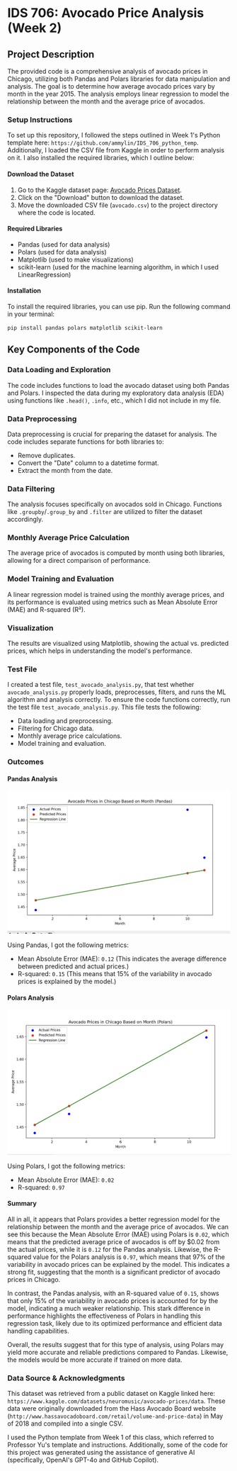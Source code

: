# IDS 706: Avocado Price Analysis (Week 2)

## Project Description
The provided code is a comprehensive analysis of avocado prices in Chicago, utilizing both Pandas and Polars libraries for data manipulation and analysis. The goal is to determine how average avocado prices vary by month in the year 2015. The analysis employs linear regression to model the relationship between the month and the average price of avocados.

### Setup Instructions 
To set up this repository, I followed the steps outlined in Week 1's Python template here: `https://github.com/ammylin/IDS_706_python_temp`. Additionally, I loaded the CSV file from Kaggle in order to perform analysis on it. I also installed the required libraries, which I outline below: 

#### Download the Dataset
1. Go to the Kaggle dataset page: [Avocado Prices Dataset](https://www.kaggle.com/datasets/neuromusic/avocado-prices/data).
2. Click on the "Download" button to download the dataset.
3. Move the downloaded CSV file (`avocado.csv`) to the project directory where the code is located.

#### Required Libraries
- Pandas (used for data analysis)
- Polars (used for data analysis)
- Matplotlib (used to make visualizations)
- scikit-learn (used for the machine learning algorithm, in which I used LinearRegression)

#### Installation
To install the required libraries, you can use pip. Run the following command in your terminal:

```
pip install pandas polars matplotlib scikit-learn
```

## Key Components of the Code
### Data Loading and Exploration
The code includes functions to load the avocado dataset using both Pandas and Polars. I inspected the data during my exploratory data analysis (EDA) using functions like `.head()`, `.info`, etc., which I did not include in my file. 

### Data Preprocessing
Data preprocessing is crucial for preparing the dataset for analysis. The code includes separate functions for both libraries to:
- Remove duplicates.
- Convert the "Date" column to a datetime format.
- Extract the month from the date.

### Data Filtering
The analysis focuses specifically on avocados sold in Chicago. Functions like `.groupby`/`.group_by` and `.filter` are utilized to filter the dataset accordingly.

### Monthly Average Price Calculation
The average price of avocados is computed by month using both libraries, allowing for a direct comparison of performance.

### Model Training and Evaluation
A linear regression model is trained using the monthly average prices, and its performance is evaluated using metrics such as Mean Absolute Error (MAE) and R-squared (R²).

### Visualization
The results are visualized using Matplotlib, showing the actual vs. predicted prices, which helps in understanding the model's performance.

### Test File 
I created a test file, `test_avocado_analysis.py`, that test whether `avocado_analysis.py` properly loads, preprocesses, filters, and runs the ML algorithm and analysis correctly. 
To ensure the code functions correctly, run the test file `test_avocado_analysis.py`. This file tests the following:
- Data loading and preprocessing.
- Filtering for Chicago data.
- Monthly average price calculations.
- Model training and evaluation.

### Outcomes 
#### Pandas Analysis
![Avocado Prices in Chicago Based on Month (Pandas)](avg_prices_pandas.png)

Using Pandas, I got the following metrics:
- Mean Absolute Error (MAE): `0.12` (This indicates the average difference between predicted and actual prices.)
- R-squared: `0.15` (This means that 15% of the variability in avocado prices is explained by the model.)

#### Polars Analysis
![Avocado Prices in Chicago Based on Month (Polars)](avg_prices_polars.png)

Using Polars, I got the following metrics:
- Mean Absolute Error (MAE): `0.02`
- R-squared: `0.97`

#### Summary
All in all, it appears that Polars provides a better regression model for the relationship between the month and the average price of avocados. We can see this because the Mean Absolute Error (MAE) using Polars is `0.02`, which means that the predicted average price of avocados is off by $0.02 from the actual prices, while it is `0.12` for the Pandas analysis. Likewise, the R-squared value for the Polars analysis is `0.97`, which means that 97% of the variability in avocado prices can be explained by the model. This indicates a strong fit, suggesting that the month is a significant predictor of avocado prices in Chicago.

In contrast, the Pandas analysis, with an R-squared value of `0.15`, shows that only 15% of the variability in avocado prices is accounted for by the model, indicating a much weaker relationship. This stark difference in performance highlights the effectiveness of Polars in handling this regression task, likely due to its optimized performance and efficient data handling capabilities.

Overall, the results suggest that for this type of analysis, using Polars may yield more accurate and reliable predictions compared to Pandas. Likewise, the models would be more accurate if trained on more data. 

### Data Source & Acknowledgments 
This dataset was retrieved from a public dataset on Kaggle linked here: `https://www.kaggle.com/datasets/neuromusic/avocado-prices/data`. These data were originally downloaded from the Hass Avocado Board website (`http://www.hassavocadoboard.com/retail/volume-and-price-data`) in May of 2018 and compiled into a single CSV. 

I used the Python template from Week 1 of this class, which referred to Professor Yu's template and instructions. Additionally, some of the code for this project was generated using the assistance of generative AI (specifically, OpenAI's GPT-4o and GitHub Copilot). 